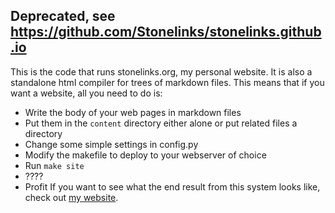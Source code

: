 ## Deprecated, see https://github.com/Stonelinks/stonelinks.github.io

This is the code that runs stonelinks.org, my personal website. It is also a standalone html compiler for trees of markdown files. This means that if you want a website, all you need to do is:
- Write the body of your web pages in markdown files
- Put them in the `content` directory either alone or put related files a directory
- Change some simple settings in config.py
- Modify the makefile to deploy to your webserver of choice
- Run `make site`
- ????
- Profit
If you want to see what the end result from this system looks like, check out [my website](http://stonelinks.org).
